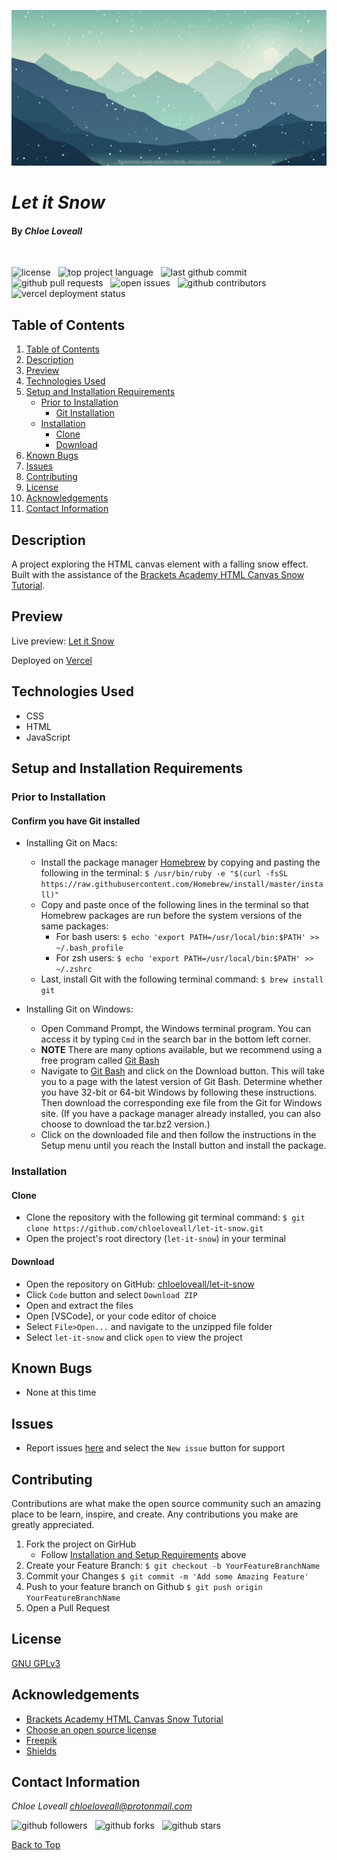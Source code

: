 ![project screenshot](assets/screenshot.png)

# _Let it Snow_

#### By _**Chloe Loveall**_
<br>

![license](https://img.shields.io/github/license/chloeloveall/let-it-snow?color=blue&style=flat-square) &nbsp; ![top project language](https://img.shields.io/github/languages/top/chloeloveall/let-it-snow?style=flat-square) &nbsp; ![last github commit](https://img.shields.io/github/last-commit/chloeloveall/let-it-snow?style=flat-square) &nbsp; ![github pull requests](https://img.shields.io/github/issues-pr/chloeloveall/let-it-snow?style=flat-square) &nbsp; ![open issues](https://img.shields.io/github/issues-raw/chloeloveall/let-it-snow?style=flat-square) &nbsp; ![github contributors](https://img.shields.io/github/contributors/chloeloveall/let-it-snow?color=brightgreen&style=flat-square) &nbsp; ![vercel deployment status](https://img.shields.io/github/deployments/chloeloveall/let-it-snow/production?label=vercel&logo=vercel)

## Table of Contents

1. [Table of Contents](#table-of-contents)
2. [Description](#description)
3. [Preview](#preview)
4. [Technologies Used](#technologies-used)
5. [Setup and Installation Requirements](#setup-and-installation-requirements)
    * [Prior to Installation](#prior-to-installation)
      * [Git Installation](#confirm-you-have-git-installed)
    * [Installation](#installation)
      * [Clone](#clone)
      * [Download](#download)
6. [Known Bugs](#known-bugs)
7. [Issues](#issues)
8. [Contributing](#contributing)
9. [License](#license)
10. [Acknowledgements](#acknowledgements)
11. [Contact Information](#contact-information)

## Description

A project exploring the HTML canvas element with a falling snow effect. Built with the assistance of the [Brackets Academy HTML Canvas Snow Tutorial](https://www.bracketsacademy.com/2018/11/14/html-canvas-snow-effect-with-javascript/).

## Preview

Live preview: [Let it Snow](https://letitsnow.vercel.app/)

Deployed on [Vercel](https://vercel.com)

## Technologies Used

* CSS
* HTML
* JavaScript

## Setup and Installation Requirements

### Prior to Installation

#### Confirm you have Git installed

  * Installing Git on Macs:
    * Install the package manager [Homebrew](https://brew.sh/) by copying and pasting the following in the terminal: ```$ /usr/bin/ruby -e "$(curl -fsSL https://raw.githubusercontent.com/Homebrew/install/master/install)"```
    * Copy and paste once of the following lines in the terminal so that Homebrew packages are run before the system versions of the same packages:
      * For bash users: ```$ echo 'export PATH=/usr/local/bin:$PATH' >> ~/.bash_profile```
      * For zsh users: ```$ echo 'export PATH=/usr/local/bin:$PATH' >> ~/.zshrc```
    * Last, install Git with the following terminal command: ```$ brew install git```

  * Installing Git on Windows:
    * Open Command Prompt, the Windows terminal program. You can access it by typing ```Cmd``` in the search bar in the bottom left corner.
    * **NOTE** There are many options available, but we recommend using a free program called [Git Bash](https://gitforwindows.org/)
    * Navigate to [Git Bash](https://gitforwindows.org/) and click on the Download button. This will take you to a page with the latest version of Git Bash. Determine whether you have 32-bit or 64-bit Windows by following these instructions. Then download the corresponding exe file from the Git for Windows site. (If you have a package manager already installed, you can also choose to download the tar.bz2 version.)
    * Click on the downloaded file and then follow the instructions in the Setup menu until you reach the Install button and install the package.

### Installation

#### Clone

* Clone the repository with the following git terminal command: ```$ git clone https://github.com/chloeloveall/let-it-snow.git```
* Open the project's root directory (```let-it-snow```) in your terminal

#### Download

* Open the repository on GitHub: [chloeloveall/let-it-snow](https://github.com/chloeloveall/let-it-snow)
* Click ```Code``` button and select ```Download ZIP```
* Open and extract the files
* Open [VSCode], or your code editor of choice
* Select ```File>Open...``` and navigate to the unzipped file folder 
* Select ```let-it-snow``` and click ```open``` to view the project

## Known Bugs

* None at this time

## Issues

* Report issues [here](https://github.com/chloeloveall/let-it-snow/issues) and select the ```New issue``` button for support

## Contributing

Contributions are what make the open source community such an amazing place to be learn, inspire, and create. Any contributions you make are greatly appreciated.

1. Fork the project on GirHub
    * Follow [Installation and Setup Requirements](#setup-and-installation-requirements) above
2. Create your Feature Branch: ```$ git checkout -b YourFeatureBranchName```
3. Commit your Changes ```$ git commit -m 'Add some Amazing Feature'```
4. Push to your feature branch on Github ```$ git push origin YourFeatureBranchName```
5. Open a Pull Request

## License

[GNU GPLv3](LICENSE.txt)

## Acknowledgements

* [Brackets Academy HTML Canvas Snow Tutorial](https://www.bracketsacademy.com/2018/11/14/html-canvas-snow-effect-with-javascript/)
* [Choose an open source license](https://choosealicense.com/)
* [Freepik](https://www.freepik.com/)
* [Shields](https://shields.io/)

## Contact Information

_Chloe Loveall <chloeloveall@protonmail.com>_

![github followers](https://img.shields.io/github/followers/chloeloveall?style=social) &nbsp; ![github forks](https://img.shields.io/github/forks/chloeloveall/let-it-snow?label=Forks&style=social) &nbsp; ![github stars](https://img.shields.io/github/stars/chloeloveall/let-it-snow?style=social)

[Back to Top](#table-of-contents)